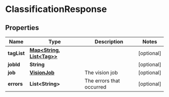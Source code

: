 
# ClassificationResponse

## Properties
Name | Type | Description | Notes
------------ | ------------- | ------------- | -------------
**tagList** | [**Map&lt;String, List&lt;Tag&gt;&gt;**](List.md) |  |  [optional]
**jobId** | **String** |  |  [optional]
**job** | [**VisionJob**](VisionJob.md) | The vision job |  [optional]
**errors** | **List&lt;String&gt;** | The errors that occurred |  [optional]



